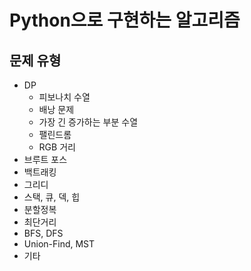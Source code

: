 # Python으로 구현하는 알고리즘

## 문제 유형
- DP
  - 피보나치 수열
  - 배낭 문제
  - 가장 긴 증가하는 부분 수열
  - 팰린드롬
  - RGB 거리
- 브루트 포스
- 백트래킹
- 그리디
- 스택, 큐, 덱, 힙
- 분할정복
- 최단거리
- BFS, DFS
- Union-Find, MST
- 기타
